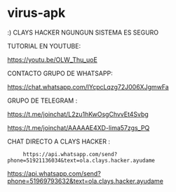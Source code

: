 # virus-apk
:) CLAYS HACKER 
NGUNGUN SISTEMA ES SEGURO  

TUTORIAL EN YOUTUBE:


https://youtu.be/OLW_Thu_uoE 

CONTACTO
GRUPO DE WHATSAPP:

https://chat.whatsapp.com/IYcpcLqzg72J006XJgmwFa

GRUPO DE TELEGRAM :

https://t.me/joinchat/L2zu1hKwOsgChvvEt4Svbg 

https://t.me/joinchat/AAAAAE4XD-lima57zgs_PQ 

CHAT DIRECTO A CLAYS HACKER :

         https://api.whatsapp.com/send?phone=51921136034&text=ola.clays.hacker.ayudame

https://api.whatsapp.com/send?phone=51969793632&text=ola.clays.hacker.ayudame

